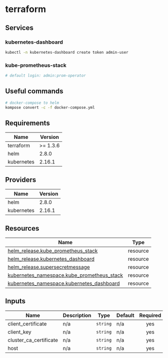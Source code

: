 # terraform

## Services

### kubernetes-dashboard

```bash
kubectl -n kubernetes-dashboard create token admin-user
```

### kube-prometheus-stack

```bash
# default login: admin:prom-operator
```

## Useful commands

```bash
# docker-compose to helm
kompose convert -c -f docker-compose.yml
```

<!-- BEGIN_TF_DOCS -->
## Requirements

| Name | Version |
|------|---------|
| terraform | >= 1.3.6 |
| helm | 2.8.0 |
| kubernetes | 2.16.1 |

## Providers

| Name | Version |
|------|---------|
| helm | 2.8.0 |
| kubernetes | 2.16.1 |

## Resources

| Name | Type |
|------|------|
| [helm_release.kube_prometheus_stack](https://registry.terraform.io/providers/hashicorp/helm/2.8.0/docs/resources/release) | resource |
| [helm_release.kubernetes_dashboard](https://registry.terraform.io/providers/hashicorp/helm/2.8.0/docs/resources/release) | resource |
| [helm_release.supersecretmessage](https://registry.terraform.io/providers/hashicorp/helm/2.8.0/docs/resources/release) | resource |
| [kubernetes_namespace.kube_prometheus_stack](https://registry.terraform.io/providers/hashicorp/kubernetes/2.16.1/docs/resources/namespace) | resource |
| [kubernetes_namespace.kubernetes_dashboard](https://registry.terraform.io/providers/hashicorp/kubernetes/2.16.1/docs/resources/namespace) | resource |

## Inputs

| Name | Description | Type | Default | Required |
|------|-------------|------|---------|:--------:|
| client\_certificate | n/a | `string` | n/a | yes |
| client\_key | n/a | `string` | n/a | yes |
| cluster\_ca\_certificate | n/a | `string` | n/a | yes |
| host | n/a | `string` | n/a | yes |
<!-- END_TF_DOCS -->
